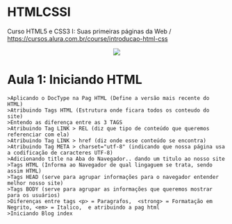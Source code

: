 # HTMLCSSI
Curso HTML5 e CSS3 I: Suas primeiras páginas da Web / https://cursos.alura.com.br/course/introducao-html-css

<p align="center">
  <img src="https://givingdata.com/wp-content/uploads/2013/07/html-css-js.png">
</p>

# Aula 1: Iniciando HTML
```
>Aplicando o DocType na Pag HTML (Define a versão mais recente do HTML)
>Atribuindo Tags HTML (Estrutura onde ficara todos os conteudo do site)
>Entendo as diferença entre as 3 TAGS
>Atribuindo Tag LINK > REL (diz que tipo de conteúdo que queremos referenciar com ela)
>Atribuindo Tag LINK > href (diz onde esse conteúdo se encontra)
>Atribuindo Tag META > charset="utf-8" (indicando que nossa página usa a codificação de caracteres UTF-8)
>Adicionando title na Aba do Navegador.. dando um titulo ao nosso site
>Tags HTML (Informa ao Navegador de qual lingaguem se trata, sendo assim HTML)
>Tags HEAD (serve para agrupar informações para o navegador entender melhor nosso site)
>Tags BODY (serve para agrupar as informações que queremos mostrar para os usuários)
>Diferenças entre tags <p> = Paragrafos,  <strong> = Formatação em Negrito, <em> = Italico,  e atribuindo a pag html
>Iniciando Blog index
```

